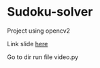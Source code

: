 # Sudoku-solver
Project using opencv2

Link slide  [here](https://docs.google.com/presentation/d/1m46Ibbrd6g1g_nkRD2hBCxGDGQXV1xGeuPLRR9LNmxw/edit?usp=sharing)
 
Go to dir run file video.py
